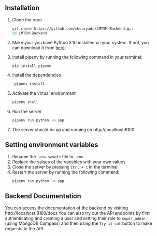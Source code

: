 ## Installation

1. Clone the repo
   ```sh
   git clone https://github.com/shouryade/LMTSM-Backend.git
   cd LMTSM-Backend
   ```
2. Make your you have Python 3.10 installed on your system. If not, you can download it from [here](https://www.python.org/downloads/).

3. Install pipenv by running the following command in your terminal:
   ```sh
   pip install pipenv
   ```
4. Install the dependencies
   ```sh
    pipenv install
   ```
5. Activate the virtual environment
   ```sh
   pipenv shell
   ```
6. Run the server
   ```sh
   pipenv run python -m app
   ```
7. The server should be up and running on http://localhost:8100

## Setting environment variables

1. Rename the `.env.sample` file to `.env`
2. Replace the values of the variables with your own values
3. Close the server by pressing `Ctrl + C` in the terminal.
4. Restart the server by running the following command:
   ```sh
   pipenv run python -m app
   ```

## Backend Documentation

You can access the documentation of the backend by visiting http://localhost:8100/docs
You can also try out the API endpoints by first authenticating and creating a user and setting their role to `super_admin` (using MongoDB Compass) and then using the `Try it out` button to make requests to the API.
